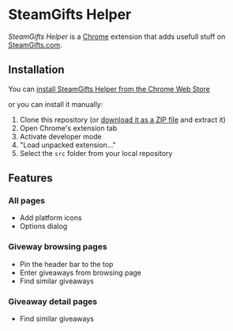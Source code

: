 # SteamGifts Helper
*SteamGifts Helper* is a [Chrome](https://www.google.de/chrome/browser/desktop/) extension that adds usefull stuff on [SteamGifts.com](http://www.steamgifts.com/).


## Installation

You can [install SteamGifts Helper from the Chrome Web Store](https://chrome.google.com/webstore/detail/steamgifts-helper/gmapcmjlcmibnddkiddcgdkljaboobbo)

or you can install it manually:

1. Clone this repository (or [download it as a ZIP file](https://github.com/seeeeew/SteamGiftsHelper/archive/master.zip) and extract it)
2. Open Chrome's extension tab
3. Activate developer mode
4. "Load unpacked extension..."
5. Select the `src` folder from your local repository


## Features

### All pages
* Add platform icons
* Options dialog

### Giveway browsing pages
* Pin the header bar to the top
* Enter giveaways from browsing page
* Find similar giveaways

### Giveaway detail pages
* Find similar giveaways
